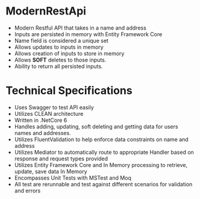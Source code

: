 # ModernRestApi
*  Modern Restful API that takes in a name and address
*  Inputs are persisted in memory with Entity Framework Core
*  Name field is considered a unique set
*  Allows updates to inputs in memory
*  Allows creation of inputs to store in memory
*  Allows __SOFT__ deletes to those inputs.
*  Ability to return all persisted inputs.

# Technical Specifications
*  Uses Swagger to test API easily
*  Utilizes CLEAN architecture
*  Written in .NetCore 6
*  Handles adding, updating, soft deleting and getting data for users names and addresses.
*  Utilizes FluentValidation to help enforce data constraints on name and address
*  Utilizes Mediator to automatically route to appropriate Handler based on response and request types provided
*  Utilizes Entity Framework Core and In Memory processing to retrieve, update, save data In Memory
*  Encompasses Unit Tests with MSTest and Moq
*  All test are rerunnable and test against different scenarios for validation and errors
